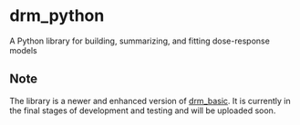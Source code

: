 # drm_python
A Python library for building, summarizing, and fitting dose-response models

## Note
The library is a newer and enhanced version of [drm_basic](https://github.com/gautampk95/drm_basic). It is currently in the final stages of development and testing and will be uploaded soon.
